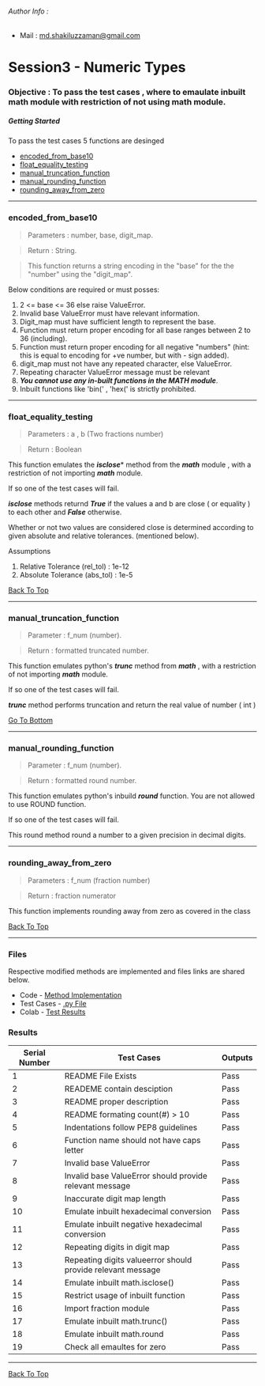 
  ###### Author Info :
   
- Mail : [md.shakiluzzaman@gmail.com](md.shakiluzzaman@gmail.com)


# Session3 - Numeric Types
### Objective : To pass the test cases , where to emaulate inbuilt math module with restriction of not using math module.

##### *Getting Started*

To pass the test cases 5 functions are desinged
- [encoded_from_base10](#encoded_from_base10)
- [float_equality_testing](#float_equality_testing)
- [manual_truncation_function](#manual_truncation_function)
- [manual_rounding_function](#manual_rounding_function)
- [rounding_away_from_zero](#rounding_away_from_zero)

---





### encoded_from_base10
> Parameters :  number, base, digit_map. 

> Return : String.

> This function returns a string encoding in the "base" for the the "number" using the "digit_map".


Below conditions are required or must posses:
1. 2 <= base <= 36 else raise ValueError.
1. Invalid base ValueError must have relevant information.
1. Digit_map must have sufficient length to represent the base.
1. Function must return proper encoding for all base ranges between 2 to 36 (including).
1. Function must return proper encoding for all negative "numbers" (hint: this is equal to encoding for +ve number, but with - sign added).
1. digit_map must not have any repeated character, else ValueError.
1. Repeating character ValueError message must be relevant
1. ***You cannot use any in-built functions in the MATH module***.
1. Inbuilt functions like 'bin(' , 'hex(' is strictly prohibited.





---

### float_equality_testing
> Parameters : a , b (Two fractions number)

> Return : Boolean

This function emulates the ***isclose**** method from the ***math*** module , with a restriction of not importing ***math*** module.

If so one of the test cases will fail.

***isclose*** methods returnd ***True*** if the values a and b are close ( or equality ) to each other and ***False*** otherwise.

Whether or not two values are considered close is determined according to given absolute and relative tolerances. (mentioned below).


Assumptions
1. Relative Tolerance (rel_tol) : 1e-12
1. Absolute Tolerance (abs_tol) : 1e-5



[Back To Top](#session3---numeric-types)

---

### manual_truncation_function
> Parameter : f_num (number).

> Return : formatted truncated number.

 This function emulates python's ***trunc*** method from ***math*** , with a restriction of not importing ***math*** module.
 
 If so one of the test cases will fail.
 
 ***trunc***  method performs  truncation and return the real value of number ( int )
 
 
 
 [Go To Bottom](#results)

---


### manual_rounding_function
> Parameter : f_num (number).

> Return : formatted round number.

This function emulates python's inbuild ***round*** function. You are not allowed to use ROUND function.

If so one of the test cases will fail.

This round method round a number to a given precision in decimal digits.


---

### rounding_away_from_zero
> Parameters : f_num (fraction number)

> Return : fraction numerator

This function implements rounding away from zero as covered in the class


[Back To Top](#session3---numeric-types)

---

### Files

Respective modified methods are implemented and files links are shared below.

- Code - [Method Implementation](https://github.com/Shakil-1501/S/tree/master/S3/session3.py)
- Test Cases - [.py File](https://github.com/Shakil-1501/S/tree/master/S3/test_session3.py)
- Colab -  [Test Results](https://github.com/Shakil-1501/S/blob/master/S3/session3.ipynb)


### Results
  
 
| Serial Number  | Test Cases | Outputs |
| ------------- | ------------- |-------- |
|  1 | README File Exists  | Pass    |
| 2 |  READEME contain desciption | Pass |
| 3  | README proper description  | Pass    |
| 4 | README formating count(#) > 10  | Pass |
|  5 | Indentations follow PEP8 guidelines | Pass    |
| 6 | Function name should not have caps letter | Pass |
| 7  | Invalid base ValueError   | Pass    |
| 8 | Invalid base ValueError should provide relevant message | Pass |
|  9 | Inaccurate digit map length  | Pass    |
| 10 | Emulate inbuilt hexadecimal conversion | Pass |
| 11  | Emulate inbuilt negative hexadecimal conversion | Pass    |
| 12 |  Repeating digits in digit map | Pass |
| 13 | Repeating digits valueerror should provide relevant message  | Pass    |
| 14 | Emulate inbuilt math.isclose()  | Pass |
| 15 | Restrict usage of inbuilt function  | Pass    |
| 16| Import fraction module | Pass |
| 17 | Emulate inbuilt math.trunc()  | Pass    |
| 18 | Emulate inbuilt math.round  | Pass |
| 19 | Check all emaultes for zero  | Pass    |

 
---



[Back To Top](#session3---numeric-types)
